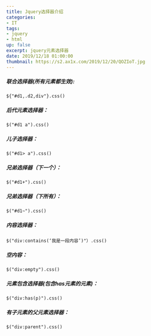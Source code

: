 ```yaml
---
title: Jquery选择器介绍
categories:
- IT
tags: 
- jquery
- html
up: false
excerpt: jquery元素选择器
date: 2019/12/18 01:00:00
thumbnail: https://s2.ax1x.com/2019/12/20/QOZIoT.jpg
---
```


##### 联合选择器(所有元素都生效):
    ${"#d1,.d2,div"}.css()

##### 后代元素选择器：
    $("#d1 a").css()

##### 儿子选择器：
    $("#d1> a").css()

##### 兄弟选择器（下一个）：
    $("#d1+").css()

##### 兄弟选择器（下所有）：
    $("#d1~").css()

##### 内容选择器：
    $("div:contains(‘我是一段内容’)"）.css()

##### 空内容：
    $("div:empty").css()

##### 元素包含选择器(包含has元素的元素)：
    $("div:has(p)").css() 

##### 有子元素的父元素选择器：
    $("div:parent").css()